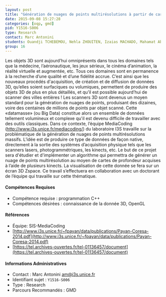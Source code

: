 ```yaml
---
layout: post
title: "Génération de nuages de points multirésolutions à partir de cartes de profondeur (kinects)"
date: 2015-09-08 15:27:28
categories: [oqp, gmd]
pid: Y1516-S006
type: Research
contact: Marc Antonini
students: Ouandji TCHEBEMOU, Nehla ZHOUITEN, Izaias MACHADO, Mahamat Abdoulaye CHAZALI
group: 16
---
```

       
Les objets 3D sont aujourd’hui omniprésents dans tous les domaines tels que la médecine, l’aéronautique, les jeux sérieux, le cinéma d’animation, la réalité virtuelle et augmentée, etc. Tous ces domaines sont en permanence à la recherche d’une qualité et d’une fidélité accrue. C’est ainsi que les nouveaux procédés d'acquisition, de création et de diffusion de données 3D, qu’elles soient surfaciques ou volumiques, permettent de produire des objets 3D de plus en plus détaillés, et qu’il est possible aujourd’hui de scanner des villes entières ! 
Les scanners 3D sont devenus un moyen standard pour la génération de nuages de points, produisant des dizaines, voire des centaines de millions de points par objet scanné. Cette «datamasse» (ou Big Data) constitue alors un ensemble de données tellement volumineux et complexe qu'il est devenu difficile de travailler avec des outils classiques.
Dans ce contexte, l’équipe MediaCoding (http://www.i3s.unice.fr/mediacoding/) du laboratoire I3S travaille sur la problématique de la génération de nuages de points multirésolutions massifs. L’idée est de produire ce type de données de façon native, directement à la sortie des systèmes d’acquisition physique tels que les scanners lasers, photogrammétriques, les kinects, etc. 
Le but de ce projet sera d'étudier et d'implémenter un algorithme qui permettra de générer un nuage de points multirésolution au moyen de cartes de profondeur acquises à l’aide de plusieurs kinects. 
La visualisation de cette donnée se fera sur un écran 3D Zspace.
Ce travail s’effectuera en collaboration avec un doctorant de l’équipe qui travaille sur cette thématique.

#### Compétences Requises
- Compétence requise : programmation C++
- Compétences désirées : connaissance de la donnée 3D, OpenGL


#### Références

  * Équipe: SIS-MediaCoding
  * [http://www.i3s.unice.fr/~fpayan/data/publications/Payan-Coresa-2014.pdf](http://www.i3s.unice.fr/~fpayan/data/publications/Payan-Coresa-2014.pdf)
  * [https://tel.archives-ouvertes.fr/tel-01136457/document](https://tel.archives-ouvertes.fr/tel-01136457/document)

#### Informations Administratives
  * Contact : Marc Antonini <am@i3s.unice.fr>
  * Identifiant sujet : `Y1516-S006`
  * Type : Research
  * Parcours Recommandés : GMD
     